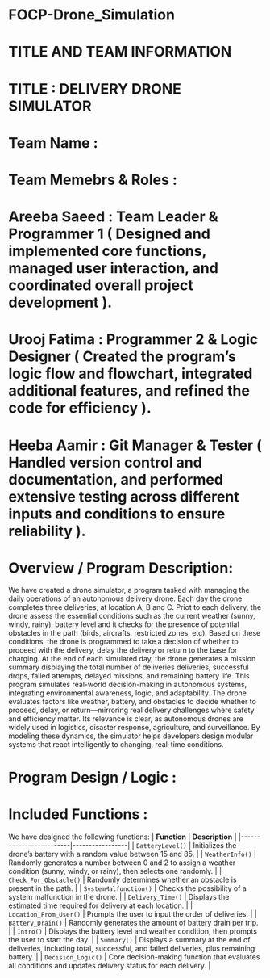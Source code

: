 # FOCP-Drone_Simulation
# TITLE AND TEAM INFORMATION
# TITLE : DELIVERY DRONE SIMULATOR
# Team Name : 
# Team Memebrs & Roles :
# Areeba Saeed : Team Leader & Programmer 1 ( Designed and implemented core functions, managed user interaction, and coordinated overall project development ).
# Urooj Fatima : Programmer 2 & Logic Designer ( Created the program’s logic flow and flowchart, integrated additional features, and refined the code for efficiency ).
# Heeba Aamir : Git Manager & Tester ( Handled version control and documentation, and performed extensive testing across different inputs and conditions to ensure reliability ).

# Overview / Program Description:
We have created a drone simulator, a program tasked with managing the daily operations of an autonomous delivery drone. Each day the drone completes three deliveries, at location A, B and C. Priot to each delivery, the drone assess the essential conditions such as the current weather (sunny, windy, rainy), battery level and it checks for the presence of potential  obstacles in the path (birds, aircrafts, restricted zones, etc). Based on these conditions, the drone is programmed to take a decision of whether to proceed with the delivery, delay the delivery or return to the base for charging. At the end of each simulated day, the drone generates a mission summary displaying the total number of deliveries deliveries, successful drops, failed attempts, delayed missions, and remaining battery life.
This program simulates real-world decision-making in autonomous systems, integrating environmental awareness, logic, and adaptability. The drone evaluates factors like weather, battery, and obstacles to decide whether to proceed, delay, or return—mirroring real delivery challenges where safety and efficiency matter. Its relevance is clear, as autonomous drones are widely used in logistics, disaster response, agriculture, and surveillance. By modeling these dynamics, the simulator helps developers design modular systems that react intelligently to changing, real-time conditions.
# Program Design / Logic :
# Included Functions :
We have designed the following functions:
| **Function**           | **Description** |
|-------------------------|-----------------|
| `BatteryLevel()`        | Initializes the drone’s battery with a random value between 15 and 85. |
| `WeatherInfo()`         | Randomly generates a number between 0 and 2 to assign a weather condition (sunny, windy, or rainy), then selects one randomly. |
| `Check_For_Obstacle()`  | Randomly determines whether an obstacle is present in the path. |
| `SystemMalfunction()`   | Checks the possibility of a system malfunction in the drone. |
| `Delivery_Time()`       | Displays the estimated time required for delivery at each location. |
| `Location_From_User()`  | Prompts the user to input the order of deliveries. |
| `Battery_Drain()`       | Randomly generates the amount of battery drain per trip. |
| `Intro()`               | Displays the battery level and weather condition, then prompts the user to start the day. |
| `Summary()`             | Displays a summary at the end of deliveries, including total, successful, and failed deliveries, plus remaining battery. |
| `Decision_Logic()`      | Core decision-making function that evaluates all conditions and updates delivery status for each delivery. |
